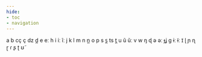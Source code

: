 ```yaml
---
hide:
- toc
- navigation
---
```

a
b
cç
ç
dz
d̪
e
eː
h
i
iː
ĩː
j
k
l
m
n
n̪
o
p
s
s̪
ts
t̪
u
ũ
ũː
v
w
ŋ
ɖ
ə
əː
ɟʝ
ɡ
ɨː
ɨ̃ː
ɪ̃
ɭ
ɲ
ɳ
ɽ
ɾ
ʂ
ʈ
ʊ̃
